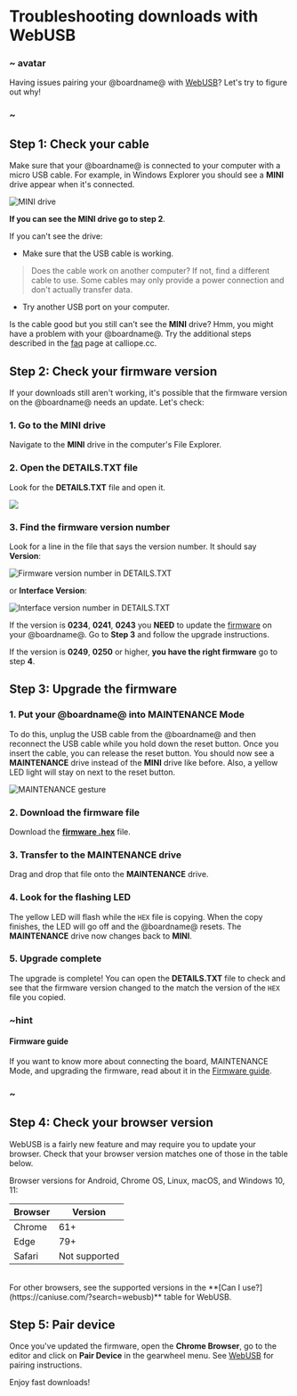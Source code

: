 # Troubleshooting downloads with WebUSB

### ~ avatar

Having issues pairing your @boardname@ with [WebUSB](/device/usb/webusb)? Let's try to figure out why!

### ~

## Step 1: Check your cable

Make sure that your @boardname@ is connected to your computer with a micro USB cable. For example, in Windows Explorer you should see a **MINI** drive appear when it's connected. 

![MINI drive](/static/mb/device/windows-MINI-drive.gif)

**If you can see the MINI drive go to step 2**.

If you can't see the drive:

* Make sure that the USB cable is working.
>Does the cable work on another computer? If not, find a different cable to use. Some cables may only provide a power connection and don't actually transfer data.
* Try another USB port on your computer.

Is the cable good but you still can't see the **MINI** drive? Hmm, you might have a problem with your @boardname@. Try the additional steps described in the [faq](https://calliope.cc/faq) page at calliope.cc.

## Step 2: Check your firmware version

If your downloads still aren't working, it's possible that the firmware version on the @boardname@ needs an update. Let's check:

### 1. Go to the MINI drive

Navigate to the **MINI** drive in the computer's File Explorer.

### 2. Open the DETAILS.TXT file

Look for the **DETAILS.TXT** file and open it.

![](/static/mb/device/mini-drive-contents.gif)

### 3. Find the firmware version number 

Look for a line in the file that says the version number. It should say **Version**:

![Firmware version number in DETAILS.TXT](/static/mb/device/details-txt.jpg)

or **Interface Version**:

![Interface version number in DETAILS.TXT](/static/mb/device/details-258.gif)

If the version is **0234**, **0241**, **0243** you **NEED** to update the [firmware](/device/firmware) on your @boardname@. Go to **Step 3** and follow the upgrade instructions.

If the version is **0249**, **0250** or higher, **you have the right firmware** go to step **4**. 

## Step 3: Upgrade the firmware

### 1. Put your @boardname@ into **MAINTENANCE Mode**

To do this, unplug the USB cable from the @boardname@ and then reconnect the USB cable while you hold down the reset button. Once you insert the cable, you can release the reset button. You should now see a **MAINTENANCE** drive instead of the **MINI** drive like before. Also, a yellow LED light will stay on next to the reset button.

![MAINTENANCE gesture](/static/mb/device/maintenance.gif)

### 2. Download the firmware file

Download the **[firmware .hex](https://microbit.org/guide/firmware/)** file.

### 3. Transfer to the MAINTENANCE drive

Drag and drop that file onto the **MAINTENANCE** drive.

### 4. Look for the flashing LED

The yellow LED will flash while the `HEX` file is copying. When the copy finishes, the LED will go off and the @boardname@ resets. The **MAINTENANCE** drive now changes back to **MINI**.

### 5. Upgrade complete

The upgrade is complete! You can open the **DETAILS.TXT** file to check and see that the firmware version changed to the match the version of the `HEX` file you copied.

### ~hint

#### Firmware guide

If you want to know more about connecting the board, MAINTENANCE Mode, and upgrading the firmware, read about it in the [Firmware guide](https://microbit.org/guide/firmware/).

### ~

## Step 4: Check your browser version

WebUSB is a fairly new feature and may require you to update your browser. Check that your browser version matches one of those in the table below.

Browser versions for Android, Chrome OS, Linux, macOS, and Windows 10, 11:

| Browser | Version |
| - | - |
| Chrome | 61+ |
| Edge | 79+ |
| Safari | Not supported |

<br/>
For other browsers, see the supported versions in the **[Can I use?](https://caniuse.com/?search=webusb)** table for WebUSB.

## Step 5: Pair device

Once you've updated the firmware, open the **Chrome Browser**, go to the editor and click on **Pair Device** in the gearwheel menu.
See [WebUSB](/device/usb/webusb) for pairing instructions.

Enjoy fast downloads!

